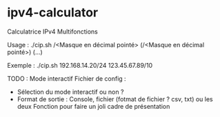 # ipv4-calculator
Calculatrice IPv4 Multifonctions

Usage : ./cip.sh <IPv4>/<Masque en décimal pointé> (<IPv4>/<Masque en décimal pointé>) (...)

Exemple : ./cip.sh 192.168.14.20/24 123.45.67.89/10

TODO :
Mode interactif
Fichier de config :
  - Sélection du mode interactif ou non ?
  - Format de sortie : Console, fichier (fotmat de fichier ? csv, txt) ou les deux
Fonction pour faire un joli cadre de présentation
